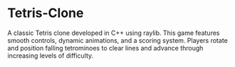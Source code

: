 # Tetris-Clone
A classic Tetris clone developed in C++ using raylib. This game features smooth controls, dynamic animations, and a scoring system. Players rotate and position falling tetrominoes to clear lines and advance through increasing levels of difficulty.
